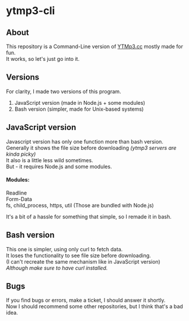 # ytmp3-cli
## About
This repository is a Command-Line version of [YTMp3.cc](https://YTMp3.cc) mostly made for fun.  
It works, so let's just go into it.  
## Versions
For clarity, I made two versions of this program.  
1. JavaScript version (made in Node.js + some modules)  
2. Bash version (simpler, made for Unix-based systems)  
## JavaScript version
Javascript version has only one function more than bash version. <br>
Generally it shows the file size before downloading <i>(ytmp3 servers are kinda picky)</i> <br>
It also is a little less wild sometimes.  
But - it requires Node.js and some modules.  
#### Modules:
Readline  
Form-Data  
fs, child_process, https, util (Those are bundled with Node.js)  

It's a bit of a hassle for something that simple, so I remade it in bash.  
## Bash version
This one is simpler, using only curl to fetch data.  
It loses the functionality to see file size before downloading.  
(I can't recreate the same mechanism like in JavaScript version)  
<i>Although make sure to have curl installed.</i>  
## Bugs
If you find bugs or errors, make a ticket, I should answer it shortly.  
Now I should recommend some other repositories, but I think that's a bad idea.
